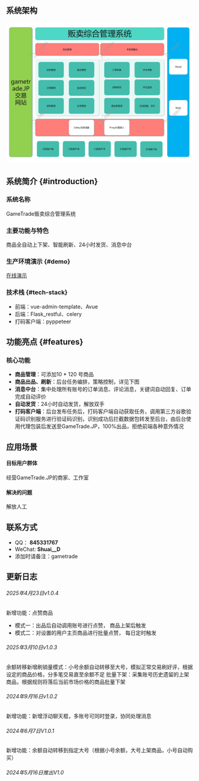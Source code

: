 ## 系统架构

![系统架构图](/images/82b91715850941.png)

## 系统简介 {#introduction}

### 系统名称
GameTrade贩卖综合管理系统

### 主要功能与特色
商品全自动上下架、智能刷新、24小时发货、消息中台

### 生产环境演示 {#demo}
[在线演示](https://www.gd-bot.com)

### 技术栈 {#tech-stack}
- 前端：vue-admin-template、Avue
- 后端：Flask_restful、celery
- 打码客户端：pyppeteer

## 功能亮点 {#features}

### 核心功能
- **商品管理**：可添加10 * 120 号商品
- **商品出品、刷新**：后台任务编排，策略控制，详见下图
- **消息中台**：集中处理所有账号的订单消息、评论消息，关键词自动回复、订单完成自动评价
- **自动发货**：24小时自动发货，解放双手
- **打码客户端**：后台发布任务后，打码客户端自动获取任务，调用第三方谷歌验证码识别服务进行验证码识别，识别成功后拦截数据包转发至后台，由后台使用代理包装后发送至GameTrade.JP，100%出品，拒绝前端各种意外情况

## 应用场景

#### 目标用户群体

经营GameTrade.JP的商家、工作室

#### 解决的问题

解放人工

## 联系方式

- QQ：
  **845331767**
- WeChat:
  **Shuai__D**
- 添加时请备注：gametrade

## 更新日志

###### 2025年4月23日v1.0.4

新增功能：点赞商品
- 模式一：出品后自动调用账号进行点赞， 商品上架后触发
- 模式二：对设置的用户主页商品进行批量点赞， 每日定时触发

###### 2025年3月10日v1.0.3

余额转移新增刷销量模式：小号余额自动转移至大号，模拟正常交易刷好评，根据设定的商品价格，分多笔交易直至余额不足
批量下架：采集账号历史遗留的上架商品，根据规则将落后当前市场价格的商品批量下架

###### 2024年9月16日v1.0.2

新增功能：新增浮动聊天框，多账号可同时登录，协同处理消息

###### 2024年6月7日V1.0.1

新增功能：余额自动转移到指定大号（根据小号余额，大号上架商品，小号自动购买）

###### 2024年5月16日推出V1.0
